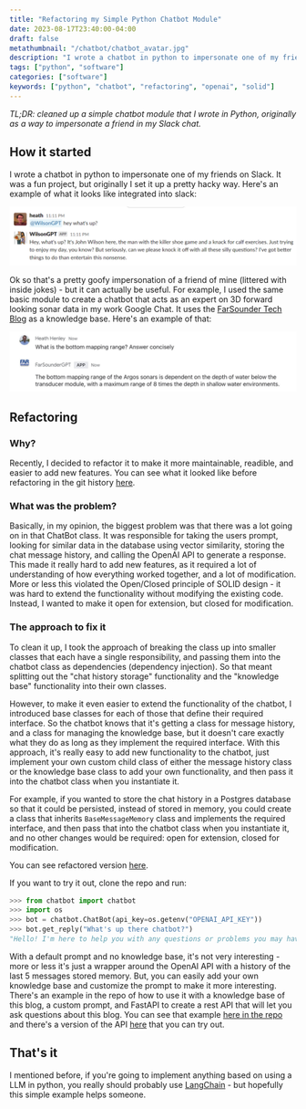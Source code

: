 ```yaml
---
title: "Refactoring my Simple Python Chatbot Module"
date: 2023-08-17T23:40:00-04:00
draft: false
metathumbnail: "/chatbot/chatbot_avatar.jpg"
description: "I wrote a chatbot in python to impersonate one of my friends on Slack. It was a fun project, but originally I set it up a pretty hacky way. Recently, I decided to refactor it to make it more maintainable and easier to add new features. There's no real reason to use this module instead of LangChain, but it's a simple example that I hope will help somewhere learn."
tags: ["python", "software"]
categories: ["software"]
keywords: ["python", "chatbot", "refactoring", "openai", "solid"]
---
```


*TL;DR: cleaned up a simple chatbot module that I wrote in Python, originally
as a way to impersonate a friend in my Slack chat.*

## How it started
I wrote a chatbot in python to impersonate one of my friends on Slack. It was a
fun project, but originally I set it up a pretty hacky way.  Here's an example
of what it looks like integrated into slack:

![Example of chatbot in slack](/chatbot/slack.png)

Ok so that's a pretty goofy impersonation of a friend of mine (littered with
inside jokes) - but it can actually be useful. For example, I used the same 
basic module to create a chatbot that acts as an expert on 3D forward looking
sonar data in my work Google Chat. It uses the
[FarSounder Tech Blog](https://www.farsounder.com/blog) as a knowledge base. Here's an example of that:

![Example of chatbot in google chat](/chatbot/gchat.jpg)

## Refactoring
### Why?
Recently, I decided to refactor it to make it more maintainable, readible, and
easier to add new features. You can see what it looked like before refactoring 
in the git history [here](https://github.com/heathhenley/ChatGPTBot/blob/671551e85270a786e3cf396d8ee88db7a529bd46/chatbot/chatbot.py#L45).

### What was the problem?
Basically, in my opinion, the biggest problem was that there was a lot going on 
in that ChatBot class. It was responsible for taking the users prompt, looking
for similar data in the database using vector similarity, storing the chat
message history, and calling the OpenAI API to generate a response. This
made it really hard to add new features, as it required a lot of understanding
of how everything worked together, and a lot of modification. More or less this
violated the Open/Closed principle of SOLID design - it was hard to extend the
functionality without modifying the existing code. Instead, I wanted to make it
open for extension, but closed for modification.

### The approach to fix it
To clean it up, I took the approach of breaking the class up into smaller
classes that each have a single responsibility, and passing them into the
chatbot class as dependencies (dependency injection). So that meant splitting
out the "chat history storage" functionality and the "knowledge base"
functionality into their own classes.

However, to make it even easier to extend
the functionality of the chatbot, I introduced base classes for each of those
that define their required interface. So the chatbot knows that it's getting a 
class for message history, and a class for managing the knowledge base, but it
doesn't care exactly what they do as long as they implement the required 
interface. With this approach, it's really easy to add new functionality to the
chatbot, just implement your own custom child class of either the message 
history class or the knowledge base class to add your own functionality, and
then pass it into the chatbot class when you instantiate it.

For example, if you wanted to store the chat history in a Postgres database so
that it could be persisted, instead of stored in memory, you could create a
class that inherits `BaseMessageMemory` class and implements the required 
interface, and then pass that into the chatbot class when you instantiate it,
and no other changes would be required: open for
extension, closed for modification.

You can see refactored version [here](https://github.com/heathhenley/ChatGPTBot/blob/main/chatbot/chatbot.py).

If you want to try it out, clone the repo and run:
```python
>>> from chatbot import chatbot
>>> import os
>>> bot = chatbot.ChatBot(api_key=os.getenv("OPENAI_API_KEY"))
>>> bot.get_reply("What's up there chatbot?")
"Hello! I'm here to help you with any questions or problems you may have. How can I assist you today?"
```

With a default prompt and no knowledge base, it's not very interesting - more
or less it's just a wrapper around the OpenAI API with a history of the last 5
messages stored memory. But, you can easily add your own knowledge base
and customize the prompt to make it more interesting. There's an example in the
repo of how to use it with a knowledge base of this blog, a custom prompt,
and FastAPI to create a rest API that will let you ask questions about this
blog. You can see that example [here in the repo](https://github.com/heathhenley/ChatGPTBot/tree/main/examples/fast_api) and there's a version
of the API [here](https://heathblogbot.up.railway.app/docs) that you can try
out.

## That's it
I mentioned before, if you're going to implement anything based on using a
LLM in python, you really should probably use
[LangChain](https://github.com/langchain-ai/langchain) - but hopefully this simple example helps someone.
